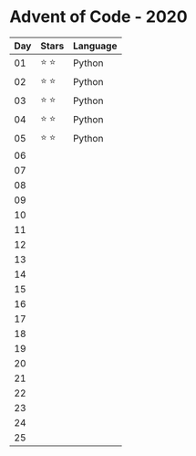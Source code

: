 # Advent of Code - 2020

| Day | Stars         | Language |
|-----|---------------|----------|
| 01  | :star: :star: | Python   |
| 02  | :star: :star: | Python   |
| 03  | :star: :star: | Python   |
| 04  | :star: :star: | Python   |
| 05  | :star: :star: | Python   |
| 06  |               |          |
| 07  |               |          |
| 08  |               |          |
| 09  |               |          |
| 10  |               |          |
| 11  |               |          |
| 12  |               |          |
| 13  |               |          |
| 14  |               |          |
| 15  |               |          |
| 16  |               |          |
| 17  |               |          |
| 18  |               |          |
| 19  |               |          |
| 20  |               |          |
| 21  |               |          |
| 22  |               |          |
| 23  |               |          |
| 24  |               |          |
| 25  |               |          |
